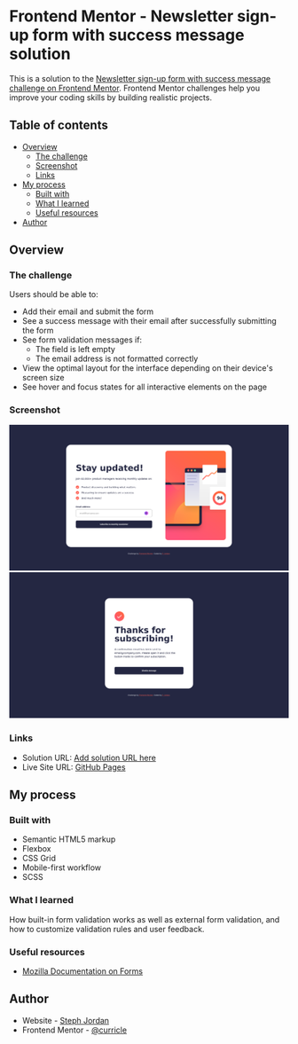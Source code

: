# Frontend Mentor - Newsletter sign-up form with success message solution

This is a solution to the [Newsletter sign-up form with success message challenge on Frontend Mentor](https://www.frontendmentor.io/challenges/newsletter-signup-form-with-success-message-3FC1AZbNrv). Frontend Mentor challenges help you improve your coding skills by building realistic projects. 

## Table of contents

- [Overview](#overview)
  - [The challenge](#the-challenge)
  - [Screenshot](#screenshot)
  - [Links](#links)
- [My process](#my-process)
  - [Built with](#built-with)
  - [What I learned](#what-i-learned)
  - [Useful resources](#useful-resources)
- [Author](#author)

## Overview

### The challenge

Users should be able to:

- Add their email and submit the form
- See a success message with their email after successfully submitting the form
- See form validation messages if:
  - The field is left empty
  - The email address is not formatted correctly
- View the optimal layout for the interface depending on their device's screen size
- See hover and focus states for all interactive elements on the page

### Screenshot

![](./assets/images/screenshot-desktop.png)
![](./assets/images/screenshot-desktop-success.png)

### Links

- Solution URL: [Add solution URL here](https://your-solution-url.com)
- Live Site URL: [GitHub Pages](https://curricle.github.io/Newsletter-Sign-up-Form/)

## My process

### Built with

- Semantic HTML5 markup
- Flexbox
- CSS Grid
- Mobile-first workflow
- SCSS

### What I learned

How built-in form validation works as well as external form validation, and how to customize validation rules and user feedback.

### Useful resources

- [Mozilla Documentation on Forms](https://developer.mozilla.org/en-US/docs/Learn_web_development/Extensions/Forms)

## Author

- Website - [Steph Jordan](https://jordanmakes.com)
- Frontend Mentor - [@curricle](https://www.frontendmentor.io/profile/curricle)